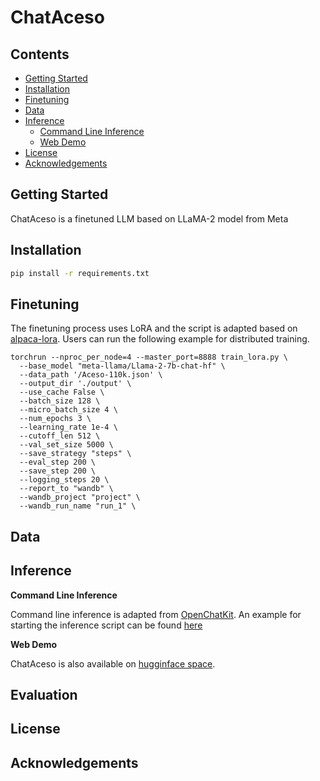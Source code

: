 # ChatAceso

## Contents

- [Getting Started](#getting-started)
- [Installation](#installation)
- [Finetuning](#finetuning)
- [Data](#data)
- [Inference](#inference)
  * [Command Line Inference](#command-line-inference)
  * [Web Demo](#web-demo)
- [License](#license)
- [Acknowledgements](#acknowledgements)

## Getting Started

ChatAceso is a finetuned LLM based on LLaMA-2 model from Meta

## Installation

```bash
pip install -r requirements.txt
```

## Finetuning

The finetuning process uses LoRA and the script is adapted based on [alpaca-lora](https://github.com/tloen/alpaca-lora). Users can run the following example for distributed training.

```shell
torchrun --nproc_per_node=4 --master_port=8888 train_lora.py \
  --base_model "meta-llama/Llama-2-7b-chat-hf" \
  --data_path '/Aceso-110k.json' \
  --output_dir './output' \
  --use_cache False \
  --batch_size 128 \
  --micro_batch_size 4 \
  --num_epochs 3 \
  --learning_rate 1e-4 \
  --cutoff_len 512 \
  --val_set_size 5000 \
  --save_strategy "steps" \
  --eval_step 200 \
  --save_step 200 \
  --logging_steps 20 \
  --report_to "wandb" \
  --wandb_project "project" \
  --wandb_run_name "run_1" \
```

## Data

## Inference

**Command Line Inference**

Command line inference is adapted from [OpenChatKit](https://github.com/togethercomputer/OpenChatKit/tree/main/inference). An example for starting the inference script can be found [here](https://github.com/Dong237/ChatAceso/tree/main/inference#inferencing)

**Web Demo**

ChatAceso is also available on [hugginface space](https://huggingface.co/spaces/Dong237/ChatAceso).

## Evaluation

## License

## Acknowledgements

